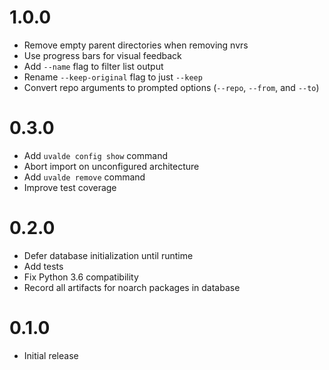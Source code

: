 # 1.0.0

* Remove empty parent directories when removing nvrs
* Use progress bars for visual feedback
* Add `--name` flag to filter list output
* Rename `--keep-original` flag to just `--keep`
* Convert repo arguments to prompted options (`--repo`, `--from`, and `--to`)

# 0.3.0

* Add `uvalde config show` command
* Abort import on unconfigured architecture
* Add `uvalde remove` command
* Improve test coverage

# 0.2.0

* Defer database initialization until runtime
* Add tests
* Fix Python 3.6 compatibility
* Record all artifacts for noarch packages in database

# 0.1.0

* Initial release

